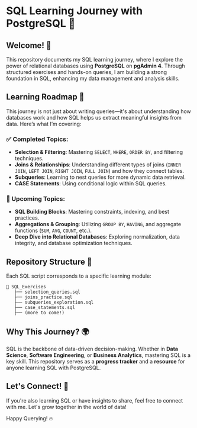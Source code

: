 # SQL Learning Journey with PostgreSQL 🚀

## Welcome! 👋
This repository documents my SQL learning journey, where I explore the power of relational databases using **PostgreSQL** on **pgAdmin 4**. Through structured exercises and hands-on queries, I am building a strong foundation in SQL, enhancing my data management and analysis skills.

## Learning Roadmap 📌
This journey is not just about writing queries—it's about understanding how databases work and how SQL helps us extract meaningful insights from data. Here’s what I’m covering:

### ✅ Completed Topics:
- **Selection & Filtering**: Mastering `SELECT`, `WHERE`, `ORDER BY`, and filtering techniques.
- **Joins & Relationships**: Understanding different types of joins (`INNER JOIN`, `LEFT JOIN`, `RIGHT JOIN`, `FULL JOIN`) and how they connect tables.
- **Subqueries**: Learning to nest queries for more dynamic data retrieval.
- **CASE Statements**: Using conditional logic within SQL queries.

### 🎯 Upcoming Topics:
- **SQL Building Blocks**: Mastering constraints, indexing, and best practices.
- **Aggregations & Grouping**: Utilizing `GROUP BY`, `HAVING`, and aggregate functions (`SUM`, `AVG`, `COUNT`, etc.).
- **Deep Dive into Relational Databases**: Exploring normalization, data integrity, and database optimization techniques.

## Repository Structure 📂
Each SQL script corresponds to a specific learning module:
```
📁 SQL_Exercises
   ├── selection_queries.sql
   ├── joins_practice.sql
   ├── subqueries_exploration.sql
   ├── case_statements.sql
   ├── (more to come!)
```

## Why This Journey? 🌍
SQL is the backbone of data-driven decision-making. Whether in **Data Science**, **Software Engineering**, or **Business Analytics**, mastering SQL is a key skill. This repository serves as a **progress tracker** and a **resource** for anyone learning SQL with PostgreSQL.

## Let's Connect! 🔗
If you're also learning SQL or have insights to share, feel free to connect with me. Let's grow together in the world of data!

Happy Querying! 🔥

